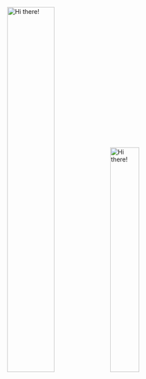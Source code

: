 <img src="https://im.ezgif.com/tmp/ezgif-1-492ef059ae96.gif" alt="Hi there!" width="46.4%" ></img>
<img src="https://im.ezgif.com/tmp/ezgif-1-489375469ced.gif" alt="Hi there!" width="36.4%" ></img>
